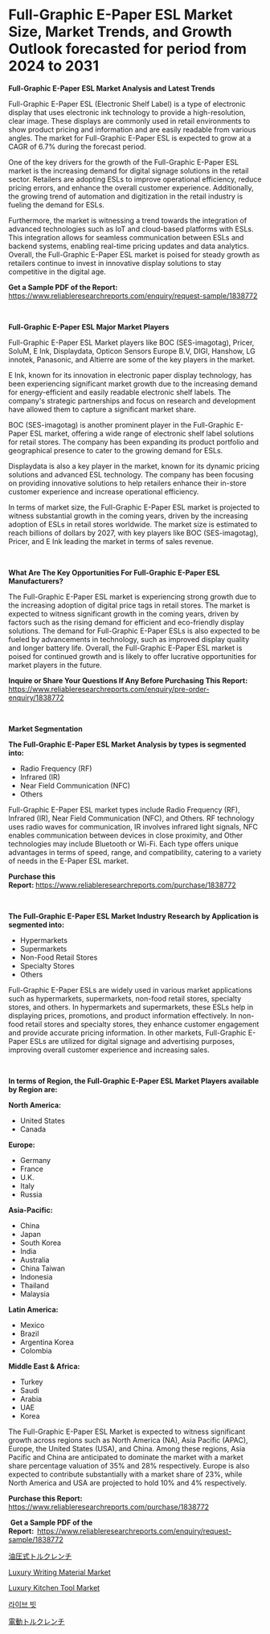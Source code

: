<p><h1>Full-Graphic E-Paper ESL Market Size, Market Trends, and Growth Outlook forecasted for period from 2024 to 2031</h1></p><p><strong>Full-Graphic E-Paper ESL Market Analysis and Latest Trends</strong></p>
<p><p>Full-Graphic E-Paper ESL (Electronic Shelf Label) is a type of electronic display that uses electronic ink technology to provide a high-resolution, clear image. These displays are commonly used in retail environments to show product pricing and information and are easily readable from various angles. The market for Full-Graphic E-Paper ESL is expected to grow at a CAGR of 6.7% during the forecast period.</p><p>One of the key drivers for the growth of the Full-Graphic E-Paper ESL market is the increasing demand for digital signage solutions in the retail sector. Retailers are adopting ESLs to improve operational efficiency, reduce pricing errors, and enhance the overall customer experience. Additionally, the growing trend of automation and digitization in the retail industry is fueling the demand for ESLs.</p><p>Furthermore, the market is witnessing a trend towards the integration of advanced technologies such as IoT and cloud-based platforms with ESLs. This integration allows for seamless communication between ESLs and backend systems, enabling real-time pricing updates and data analytics. Overall, the Full-Graphic E-Paper ESL market is poised for steady growth as retailers continue to invest in innovative display solutions to stay competitive in the digital age.</p></p>
<p><strong>Get a Sample PDF of the Report:&nbsp;</strong> <a href="https://www.reliableresearchreports.com/enquiry/request-sample/1838772">https://www.reliableresearchreports.com/enquiry/request-sample/1838772</a></p>
<p>&nbsp;</p>
<p><strong>Full-Graphic E-Paper ESL Major Market Players</strong></p>
<p><p>Full-Graphic E-Paper ESL Market players like BOC (SES-imagotag), Pricer, SoluM, E Ink, Displaydata, Opticon Sensors Europe B.V, DIGI, Hanshow, LG innotek, Panasonic, and Altierre are some of the key players in the market. </p><p>E Ink, known for its innovation in electronic paper display technology, has been experiencing significant market growth due to the increasing demand for energy-efficient and easily readable electronic shelf labels. The company's strategic partnerships and focus on research and development have allowed them to capture a significant market share.</p><p>BOC (SES-imagotag) is another prominent player in the Full-Graphic E-Paper ESL market, offering a wide range of electronic shelf label solutions for retail stores. The company has been expanding its product portfolio and geographical presence to cater to the growing demand for ESLs.</p><p>Displaydata is also a key player in the market, known for its dynamic pricing solutions and advanced ESL technology. The company has been focusing on providing innovative solutions to help retailers enhance their in-store customer experience and increase operational efficiency.</p><p>In terms of market size, the Full-Graphic E-Paper ESL market is projected to witness substantial growth in the coming years, driven by the increasing adoption of ESLs in retail stores worldwide. The market size is estimated to reach billions of dollars by 2027, with key players like BOC (SES-imagotag), Pricer, and E Ink leading the market in terms of sales revenue.</p></p>
<p>&nbsp;</p>
<p><strong>What Are The Key Opportunities For Full-Graphic E-Paper ESL Manufacturers?</strong></p>
<p><p>The Full-Graphic E-Paper ESL market is experiencing strong growth due to the increasing adoption of digital price tags in retail stores. The market is expected to witness significant growth in the coming years, driven by factors such as the rising demand for efficient and eco-friendly display solutions. The demand for Full-Graphic E-Paper ESLs is also expected to be fueled by advancements in technology, such as improved display quality and longer battery life. Overall, the Full-Graphic E-Paper ESL market is poised for continued growth and is likely to offer lucrative opportunities for market players in the future.</p></p>
<p><strong>Inquire or Share Your Questions If Any Before Purchasing This Report:</strong> <a href="https://www.reliableresearchreports.com/enquiry/pre-order-enquiry/1838772">https://www.reliableresearchreports.com/enquiry/pre-order-enquiry/1838772</a></p>
<p>&nbsp;</p>
<p><strong>Market Segmentation</strong></p>
<p><strong>The Full-Graphic E-Paper ESL Market Analysis by types is segmented into:</strong></p>
<p><ul><li>Radio Frequency (RF)</li><li>Infrared (IR)</li><li>Near Field Communication (NFC)</li><li>Others</li></ul></p>
<p><p>Full-Graphic E-Paper ESL market types include Radio Frequency (RF), Infrared (IR), Near Field Communication (NFC), and Others. RF technology uses radio waves for communication, IR involves infrared light signals, NFC enables communication between devices in close proximity, and Other technologies may include Bluetooth or Wi-Fi. Each type offers unique advantages in terms of speed, range, and compatibility, catering to a variety of needs in the E-Paper ESL market.</p></p>
<p><strong>Purchase this Report:&nbsp;</strong><a href="https://www.reliableresearchreports.com/purchase/1838772">https://www.reliableresearchreports.com/purchase/1838772</a></p>
<p>&nbsp;</p>
<p><strong>The Full-Graphic E-Paper ESL Market Industry Research by Application is segmented into:</strong></p>
<p><ul><li>Hypermarkets</li><li>Supermarkets</li><li>Non-Food Retail Stores</li><li>Specialty Stores</li><li>Others</li></ul></p>
<p><p>Full-Graphic E-Paper ESLs are widely used in various market applications such as hypermarkets, supermarkets, non-food retail stores, specialty stores, and others. In hypermarkets and supermarkets, these ESLs help in displaying prices, promotions, and product information effectively. In non-food retail stores and specialty stores, they enhance customer engagement and provide accurate pricing information. In other markets, Full-Graphic E-Paper ESLs are utilized for digital signage and advertising purposes, improving overall customer experience and increasing sales.</p></p>
<p>&nbsp;</p>
<p><strong>In terms of Region, the Full-Graphic E-Paper ESL Market Players available by Region are:</strong></p>
<p>
    <p> <strong> North America: </strong>
        <ul>
            <li>United States</li>
            <li>Canada</li>
        </ul>
        </p> 
    <p> <strong> Europe: </strong>
        <ul>
            <li>Germany</li>
            <li>France</li>
            <li>U.K.</li>
            <li>Italy</li>
            <li>Russia</li>
        </ul>
        </p> 
    <p> <strong> Asia-Pacific: </strong>
        <ul>
            <li>China</li>
            <li>Japan</li>
            <li>South Korea</li>
            <li>India</li>
            <li>Australia</li>
            <li>China Taiwan</li>
            <li>Indonesia</li>
            <li>Thailand</li>
            <li>Malaysia</li>
        </ul>
        </p> 
    <p> <strong> Latin America: </strong>
        <ul>
            <li>Mexico</li>
            <li>Brazil</li>
            <li>Argentina Korea</li>
            <li>Colombia</li>
        </ul>
        </p> 
    <p> <strong> Middle East & Africa: </strong>
        <ul>
            <li>Turkey</li>
            <li>Saudi</li>
            <li>Arabia</li>
            <li>UAE</li>
            <li>Korea</li>
        </ul>
    </p>
    </p>
<p><p>The Full-Graphic E-Paper ESL Market is expected to witness significant growth across regions such as North America (NA), Asia Pacific (APAC), Europe, the United States (USA), and China. Among these regions, Asia Pacific and China are anticipated to dominate the market with a market share percentage valuation of 35% and 28% respectively. Europe is also expected to contribute substantially with a market share of 23%, while North America and USA are projected to hold 10% and 4% respectively.</p></p>
<p><strong>Purchase this Report: </strong><a href="https://www.reliableresearchreports.com/purchase/1838772">https://www.reliableresearchreports.com/purchase/1838772</a></p>
<p>&nbsp;<strong>Get a Sample PDF of the Report:&nbsp;&nbsp;</strong><a href="https://www.reliableresearchreports.com/enquiry/request-sample/1838772">https://www.reliableresearchreports.com/enquiry/request-sample/1838772</a></p>
<p><strong></strong></p>
<p><p><a href="https://github.com/xemfu2379520/Market-Research-Report-List-1/blob/main/44633207706.md">油圧式トルクレンチ</a></p><p><a href="https://github.com/cecuraprangm/Market-Research-Report-List-2/blob/main/luxury-writing-material-market.md">Luxury Writing Material Market</a></p><p><a href="https://github.com/fiixsa/Market-Research-Report-List-2/blob/main/luxury-kitchen-tool-market.md">Luxury Kitchen Tool Market</a></p><p><a href="https://medium.com/@heisenberg6587768/%EC%A7%84%EB%93%9C%EA%B8%B0-%EB%B9%97-%EC%8B%9C%EC%9E%A5-%EA%B7%9C%EB%AA%A8%EB%8A%94-%EA%B8%80%EB%A1%9C%EB%B2%8C-%EC%82%B0%EC%97%85%EC%97%90%EC%84%9C-%EC%B5%9C%EA%B3%A0%EC%9D%98-%EB%A7%88%EC%BC%80%ED%8C%85-%EC%B1%84%EB%84%90%EC%9D%84-%EB%82%98%ED%83%80%EB%82%B8%EB%8B%A4-5bb3e745fc49">라이브 빗</a></p><p><a href="https://github.com/bucuel854722/Market-Research-Report-List-1/blob/main/80180507707.md">電動トルクレンチ</a></p></p>